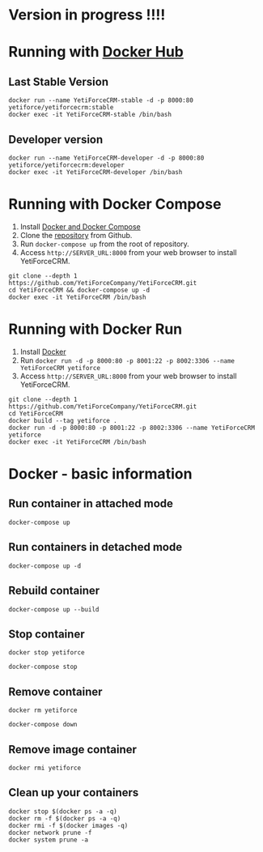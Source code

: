 # Version in progress !!!!

# Running with [Docker Hub](https://hub.docker.com/r/yetiforce/yetiforcecrm) 
## Last Stable Version

```
docker run --name YetiForceCRM-stable -d -p 8000:80 yetiforce/yetiforcecrm:stable
docker exec -it YetiForceCRM-stable /bin/bash
```
## Developer version
```
docker run --name YetiForceCRM-developer -d -p 8000:80 yetiforce/yetiforcecrm:developer
docker exec -it YetiForceCRM-developer /bin/bash
```

# Running with Docker Compose

1. Install [Docker and Docker Compose](https://docs.docker.com/compose/install/)
2. Clone the [repository](https://github.com/YetiForceCompany/YetiForceCRM) from Github.
3. Run `docker-compose up` from the root of repository.
4. Access `http://SERVER_URL:8000` from your web browser to install YetiForceCRM.

```
git clone --depth 1 https://github.com/YetiForceCompany/YetiForceCRM.git
cd YetiForceCRM && docker-compose up -d
docker exec -it YetiForceCRM /bin/bash
```

# Running with Docker Run

1. Install [Docker](http://docs.docker.com/installation/)
2. Run `docker run -d -p 8000:80 -p 8001:22 -p 8002:3306 --name YetiForceCRM yetiforce`
3. Access `http://SERVER_URL:8000` from your web browser to install YetiForceCRM.

```
git clone --depth 1 https://github.com/YetiForceCompany/YetiForceCRM.git
cd YetiForceCRM
docker build --tag yetiforce .
docker run -d -p 8000:80 -p 8001:22 -p 8002:3306 --name YetiForceCRM yetiforce
docker exec -it YetiForceCRM /bin/bash
```

# Docker - basic information

## Run container in attached mode

```
docker-compose up
```

## Run containers in detached mode

```
docker-compose up -d
```

## Rebuild container

```
docker-compose up --build
```

## Stop container

```
docker stop yetiforce
```

```
docker-compose stop
```

## Remove container

```
docker rm yetiforce
```

```
docker-compose down
```

## Remove image container

```
docker rmi yetiforce
```

## Clean up your containers

```
docker stop $(docker ps -a -q)
docker rm -f $(docker ps -a -q)
docker rmi -f $(docker images -q)
docker network prune -f
docker system prune -a
```
